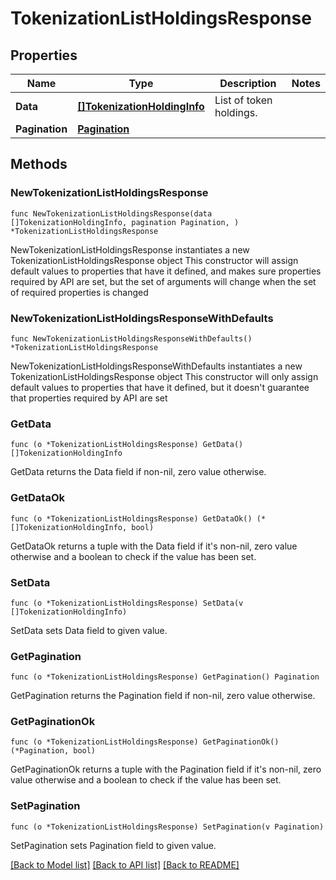 # TokenizationListHoldingsResponse

## Properties

Name | Type | Description | Notes
------------ | ------------- | ------------- | -------------
**Data** | [**[]TokenizationHoldingInfo**](TokenizationHoldingInfo.md) | List of token holdings. | 
**Pagination** | [**Pagination**](Pagination.md) |  | 

## Methods

### NewTokenizationListHoldingsResponse

`func NewTokenizationListHoldingsResponse(data []TokenizationHoldingInfo, pagination Pagination, ) *TokenizationListHoldingsResponse`

NewTokenizationListHoldingsResponse instantiates a new TokenizationListHoldingsResponse object
This constructor will assign default values to properties that have it defined,
and makes sure properties required by API are set, but the set of arguments
will change when the set of required properties is changed

### NewTokenizationListHoldingsResponseWithDefaults

`func NewTokenizationListHoldingsResponseWithDefaults() *TokenizationListHoldingsResponse`

NewTokenizationListHoldingsResponseWithDefaults instantiates a new TokenizationListHoldingsResponse object
This constructor will only assign default values to properties that have it defined,
but it doesn't guarantee that properties required by API are set

### GetData

`func (o *TokenizationListHoldingsResponse) GetData() []TokenizationHoldingInfo`

GetData returns the Data field if non-nil, zero value otherwise.

### GetDataOk

`func (o *TokenizationListHoldingsResponse) GetDataOk() (*[]TokenizationHoldingInfo, bool)`

GetDataOk returns a tuple with the Data field if it's non-nil, zero value otherwise
and a boolean to check if the value has been set.

### SetData

`func (o *TokenizationListHoldingsResponse) SetData(v []TokenizationHoldingInfo)`

SetData sets Data field to given value.


### GetPagination

`func (o *TokenizationListHoldingsResponse) GetPagination() Pagination`

GetPagination returns the Pagination field if non-nil, zero value otherwise.

### GetPaginationOk

`func (o *TokenizationListHoldingsResponse) GetPaginationOk() (*Pagination, bool)`

GetPaginationOk returns a tuple with the Pagination field if it's non-nil, zero value otherwise
and a boolean to check if the value has been set.

### SetPagination

`func (o *TokenizationListHoldingsResponse) SetPagination(v Pagination)`

SetPagination sets Pagination field to given value.



[[Back to Model list]](../README.md#documentation-for-models) [[Back to API list]](../README.md#documentation-for-api-endpoints) [[Back to README]](../README.md)


